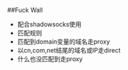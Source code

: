 ##Fuck Wall

- 配合shadowsocks使用
- 匹配规则
 - 匹配到domain变量的域名走proxy
 - 以cn,com,net结尾的域名或IP走direct
 - 什么也没匹配到走proxy
